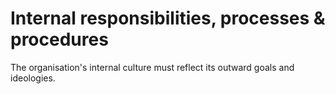 # Internal responsibilities, processes & procedures

The organisation's internal culture must reflect its outward goals and ideologies.

